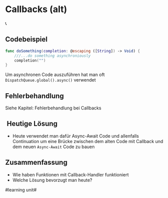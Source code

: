 # Callbacks (alt)
📞


## Codebeispiel

```swift
func doSomething(completion: @escaping ([String]) -> Void) {
	///...do something asynchroniously
	completion("")
}
```

Um asynchronen Code auszuführen hat man oft `DispatchQueue.global().async()` verwendet

## Fehlerbehandlung
Siehe Kapitel: Fehlerbehandlung bei Callbacks

##  Heutige Lösung
- Heute verwendet man dafür Async-Await Code und allenfalls Continuation um eine Brücke zwischen dem alten Code mit Callback und dem neuen `Async-Await` Code zu bauen

## Zusammenfassung
- Wie haben Funktionen mit Callback-Handler funktioniert
- Welche Lösung bevorzugt man heute?

#learning unit#
